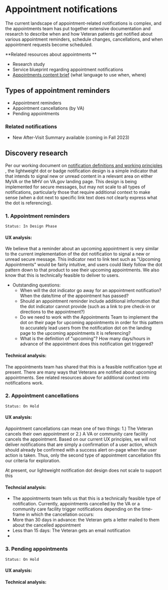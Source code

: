 # Appointment notifications

The current landscape of appointment-related notifications is complex, and the appointments team has put together extensive documentation and research to describe when and how Veteran patients get notified about various appointment reminders, schedule changes, cancellations, and when appointment requests become scheduled. 

**Related resources about appointments **
  * Research study
  * Service blueprint regarding appointment notifications
  * [Appointments content brief](https://github.com/department-of-veterans-affairs/va.gov-team/blob/master/products/content/content-briefs/appointments-content-brief.md) (what language to use when, where)

## Types of appointment reminders
* Appointment reminders
* Appointment cancellations (by VA)
* Pending appointments

### Related notifications
* New After-Visit Summary available (coming in Fall 2023)

## Discovery research

Per our working document on [notification definitions and working principles ](https://github.com/department-of-veterans-affairs/va.gov-team/blob/master/products/health-care/digital-health-modernization/mhv-to-va.gov/landing-page/notifications/notification_definitions_and_ux_principles.md), the lightweight dot or badge notification design is a simple indicator that that intends to signal new or unread content in a relevant area on either MyVA or the MHV on VA.gov landing page. This design is being implemented for secure messages, but may not scale to all types of notifications, particularly those that require additional context to make sense (when a dot next to specific link text does not clearly express what the dot is referencing). 

### 1. Appointment reminders 
```Status: In Design Phase```

#### UX analysis: 
We believe that a reminder about an upcoming appointment is very similar to the current implementation of the dot notification to signal a new or unread secure message. This indicator next to link text such as "Upcoming Appointments" would be fairly intuitive, and users could likely follow the dot pattern down to that product to see their upcoming appointments. We also know that this is technically feasible to deliver to users.

* Outstanding questions: 
  * When will the dot indicator go away for an appointment notification? When the date/time of the appointment has passed?
  * Should an appointment reminder include additional information that the dot indicator cannot provide (such as a link to pre check-in or directions to the appointment?)
  * Do we need to work with the Appointments Team to implement the dot on their page for upcoming appointments in order for this pattern to accurately lead users from the notification dot on the landing page to the upcoming appointments it is referencing?
  * What is the definition of "upcoming"? How many days/hours in advance of the appointment does this notification get triggered?

#### Technical analysis:
The appointments team has shared that this is a feasible notification type at present. There are many ways that Veterans are notified about upcoming appointments. See related resources above for additional context into notifications work.

### 2. Appointment cancellations
```Status: On Hold```

#### UX analysis:
Appointment cancellations can mean one of two things: 1.) The Veteran cancels their own appointment or 2.) A VA or community care facility cancels the appointment. Based on our current UX principles, we will not deliver notifications that are simply a confirmation of a user action, which should already be confirmed with a success alert on-page when the user action is taken. Thus, only the second type of appointment cancellation fits our criteria for exploration. 

At present, our lightweight notification dot design does not scale to support this 



#### Techncial analysis:
* The appointments team tells us that this is a technically feasible type of notification. Currently, appointments cancelled by the VA or a community care facility trigger notifications depending on the time-frame in which the cancellation occurs:
* More than 30 days in advance: the Veteran gets a letter mailed to them about the cancelled appointment
* Less than 15 days: The Veteran gets an email notification
* 

### 3. Pending appointments 
```Status: On Hold```

#### UX analysis:

#### Technical analysis:

